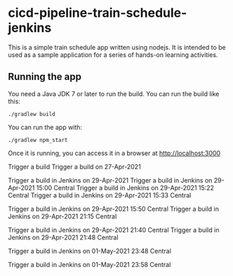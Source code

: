 # cicd-pipeline-train-schedule-jenkins

This is a simple train schedule app written using nodejs. It is intended to be used as a sample application for a series of hands-on learning activities.

## Running the app

You need a Java JDK 7 or later to run the build. You can run the build like this:

    ./gradlew build

You can run the app with:

    ./gradlew npm_start

Once it is running, you can access it in a browser at [http://localhost:3000](http://localhost:3000)

Trigger a build 
Trigger a build on 27-Apr-2021

Trigger a build in Jenkins on 29-Apr-2021
Trigger a build in Jenkins on 29-Apr-2021 15:00 Central
Trigger a build in Jenkins on 29-Apr-2021 15:22 Central
Trigger a build in Jenkins on 29-Apr-2021 15:33 Central

Trigger a build in Jenkins on 29-Apr-2021 15:50 Central
Trigger a build in Jenkins on 29-Apr-2021 21:15 Central

Trigger a build in Jenkins on 29-Apr-2021 21:40 Central
Trigger a build in Jenkins on 29-Apr-2021 21:48 Central

Trigger a build in Jenkins on 01-May-2021 23:48 Central

Trigger a build in Jenkins on 01-May-2021 23:58 Central


